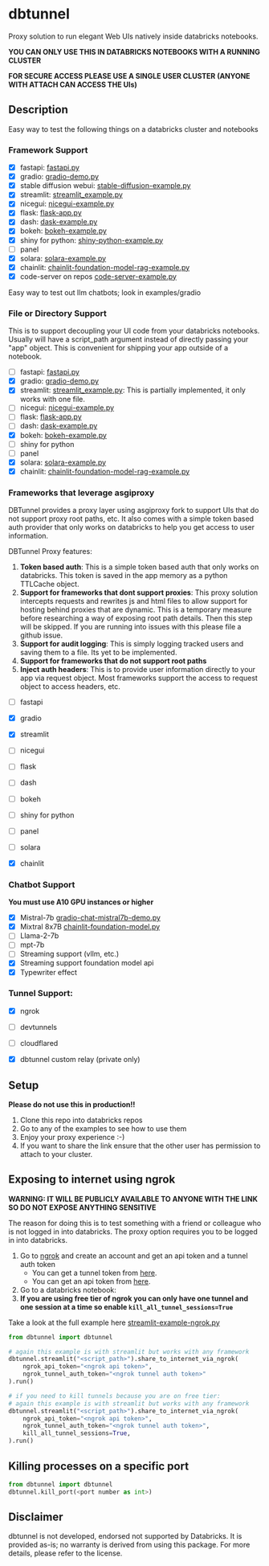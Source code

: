 # dbtunnel 

Proxy solution to run elegant Web UIs natively inside databricks notebooks.

**YOU CAN ONLY USE THIS IN DATABRICKS NOTEBOOKS WITH A RUNNING CLUSTER**

**FOR SECURE ACCESS PLEASE USE A SINGLE USER CLUSTER (ANYONE WITH ATTACH CAN ACCESS THE UIs)** 

## Description

Easy way to test the following things on a databricks cluster and notebooks

### Framework Support

* [x] fastapi: [fastapi.py](examples%2Ffastapi%2Ffastapi.py)
* [x] gradio: [gradio-demo.py](examples%2Fgradio%2Fgradio-demo.py)
* [x] stable diffusion webui: [stable-diffusion-example.py](examples%2Fstable-diffusion-webui%2Fstable-diffusion-example.py)
* [x] streamlit: [streamlit_example.py](examples%2Fstreamlit%2Fstreamlit_example.py)
* [x] nicegui: [nicegui-example.py](examples%2Fnicegui%2Fnicegui-example.py)
* [x] flask: [flask-app.py](examples%2Fflask%2Fflask-app.py)
* [x] dash: [dask-example.py](examples%2Fdash%2Fdask-example.py)
* [x] bokeh: [bokeh-example.py](examples%2Fbokeh%2Fbokeh-example.py)
* [x] shiny for python: [shiny-python-example.py](examples%2Fshiny-python%2Fshiny-python-example.py)
* [ ] panel
* [x] solara: [solara-example.py](examples%2Fsolara%2Fsolara-example.py)
* [x] chainlit: [chainlit-foundation-model-rag-example.py](examples%2Fchainlit%2Fchainlit-foundation-model-rag-example.py)
* [x] code-server on repos [code-server-example.py](examples%2Fcode-server%2Fcode-server-example.py)

Easy way to test out llm chatbots; look in examples/gradio

### File or Directory Support

This is to support decoupling your UI code from your databricks notebooks. 
Usually will have a script_path argument instead of directly passing your "app" object. This is convenient for 
shipping your app outside of a notebook.

* [ ] fastapi: [fastapi.py](examples%2Ffastapi%2Ffastapi.py)
* [x] gradio: [gradio-demo.py](examples%2Fgradio%2Fgradio-demo.py)
* [x] streamlit: [streamlit_example.py](examples%2Fstreamlit%2Fstreamlit_example.py): This is partially implemented, it only works with one file. 
* [ ] nicegui: [nicegui-example.py](examples%2Fnicegui%2Fnicegui-example.py)
* [ ] flask: [flask-app.py](examples%2Fflask%2Fflask-app.py)
* [ ] dash: [dask-example.py](examples%2Fdash%2Fdask-example.py)
* [x] bokeh: [bokeh-example.py](examples%2Fbokeh%2Fbokeh-example.py)
* [ ] shiny for python
* [ ] panel
* [x] solara: [solara-example.py](examples%2Fsolara%2Fsolara-example.py)
* [x] chainlit: [chainlit-foundation-model-rag-example.py](examples%2Fchainlit%2Fchainlit-foundation-model-rag-example.py)

### Frameworks that leverage asgiproxy

DBTunnel provides a proxy layer using asgiproxy fork to support UIs that do not support proxy root paths, etc. It also
comes with a simple token based auth provider that only works on databricks to help you get access to user information.

DBTunnel Proxy features:
1. **Token based auth**: This is a simple token based auth that only works on databricks. 
This token is saved in the app memory as a python TTLCache object. 
2. **Support for frameworks that dont support proxies**: This proxy solution intercepts requests and rewrites js and html files 
to allow support for hosting behind proxies that are dynamic. This is a temporary measure before researching a way of 
exposing root path details. Then this step will be skipped. If you are running into issues with this please file a github issue.
3. **Support for audit logging**: This is simply logging tracked users and saving them to a file. Its yet to be implemented. 
4. **Support for frameworks that do not support root paths**
5. **Inject auth headers**: This is to provide user information directly to your app via request object. Most frameworks
support the access to request object to access headers, etc.

* [ ] fastapi
* [x] gradio
* [x] streamlit 
* [ ] nicegui
* [ ] flask
* [ ] dash
* [ ] bokeh
* [ ] shiny for python
* [ ] panel
* [ ] solara
* [x] chainlit


### Chatbot Support

**You must use A10 GPU instances or higher**

* [x] Mistral-7b [gradio-chat-mistral7b-demo.py](examples%2Fgradio%2Fgradio-chat-mistral7b-demo.py)
* [x] Mixtral 8x7B [chainlit-foundation-model.py](examples%2Fchainlit%2Fchainlit-foundation-model.py)
* [ ] Llama-2-7b
* [ ] mpt-7b
* [ ] Streaming support (vllm, etc.)
* [x] Streaming support foundation model api
* [x] Typewriter effect

### Tunnel Support:

* [x] ngrok
* [ ] devtunnels
* [ ] cloudflared
* [x] dbtunnel custom relay (private only)



## Setup

**Please do not use this in production!!**

1. Clone this repo into databricks repos
2. Go to any of the examples to see how to use them
3. Enjoy your proxy experience :-) 
4. If you want to share the link ensure that the other user has permission to attach to your cluster.

## Exposing to internet using ngrok

**WARNING: IT WILL BE PUBLICLY AVAILABLE TO ANYONE WITH THE LINK SO DO NOT EXPOSE ANYTHING SENSITIVE**

The reason for doing this is to test something with a friend or colleague who is not logged in into databricks.
The proxy option requires you to be logged in into databricks.

1. Go to [ngrok](https://ngrok.com/) and create an account and get an api token and a tunnel auth token
    * You can get a tunnel token from [here](https://dashboard.ngrok.com/get-started/your-authtoken).
    * You can get an api token from [here](https://dashboard.ngrok.com/api).
2. Go to a databricks notebook:
3. **If you are using free tier of ngrok you can only have one tunnel and one session at a time so enable `kill_all_tunnel_sessions=True`** 

Take a look at the full example here [streamlit-example-ngrok.py](examples%2Fstreamlit%2Fstreamlit-example-ngrok.py)

```python
from dbtunnel import dbtunnel

# again this example is with streamlit but works with any framework
dbtunnel.streamlit("<script_path>").share_to_internet_via_ngrok(
    ngrok_api_token="<ngrok api token>",
    ngrok_tunnel_auth_token="<ngrok tunnel auth token>"
).run()

# if you need to kill tunnels because you are on free tier:
# again this example is with streamlit but works with any framework
dbtunnel.streamlit("<script_path>").share_to_internet_via_ngrok(
    ngrok_api_token="<ngrok api token>",
    ngrok_tunnel_auth_token="<ngrok tunnel auth token>",
    kill_all_tunnel_sessions=True,
).run()
```

## Killing processes on a specific port

```python
from dbtunnel import dbtunnel
dbtunnel.kill_port(<port number as int>)
```


## Disclaimer
dbtunnel is not developed, endorsed not supported by Databricks. It is provided as-is; no warranty is derived from using this package. For more details, please refer to the license.
